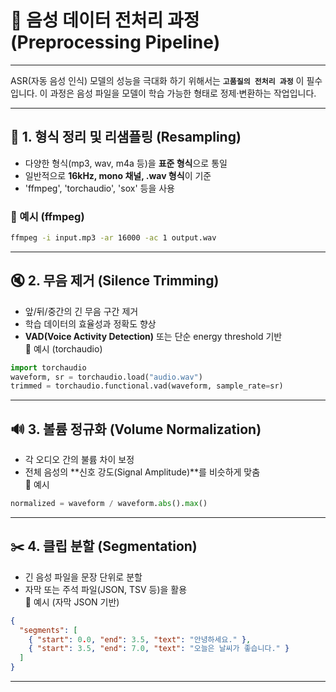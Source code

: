 # 🔁 음성 데이터 전처리 과정 (Preprocessing Pipeline)

---
ASR(자동 음성 인식) 모델의 성능을 극대화 하기 위해서는 **`고품질의 전처리 과정`** 이 필수입니다.
이 과정은 음성 파일을 모델이 학습 가능한 형태로 정제·변환하는 작업입니다.

---

## 🧱 1. 형식 정리 및 리샘플링 (Resampling)
- 다양한 형식(mp3, wav, m4a 등)을 **표준 형식**으로 통일
- 일반적으로 **16kHz, mono 채널, .wav 형식**이 기준
- 'ffmpeg', 'torchaudio', 'sox' 등을 사용

###  🔧 예시 (ffmpeg)
```bash
ffmpeg -i input.mp3 -ar 16000 -ac 1 output.wav
```
---

## 🔇 2. 무음 제거 (Silence Trimming)
- 앞/뒤/중간의 긴 무음 구간 제거
- 학습 데이터의 효율성과 정확도 향상
- **VAD(Voice Activity Detection)** 또는 단순 energy threshold 기반 <br>
🔧 예시 (torchaudio)
```python
import torchaudio
waveform, sr = torchaudio.load("audio.wav")
trimmed = torchaudio.functional.vad(waveform, sample_rate=sr)
```
---

## 🔊 3. 볼륨 정규화 (Volume Normalization)
- 각 오디오 간의 불륨 차이 보정
- 전체 음성의 **신호 강도(Signal Amplitude)**를 비슷하게 맞춤 <br>
🔧 예시
```python
normalized = waveform / waveform.abs().max()
```
---

## ✂️ 4. 클립 분할 (Segmentation)
- 긴 음성 파일을 문장 단위로 분할
- 자막 또는 주석 파일(JSON, TSV 등)을 활용 <br>
🔧 예시 (자막 JSON 기반)
```json
{
  "segments": [
    { "start": 0.0, "end": 3.5, "text": "안녕하세요." },
    { "start": 3.5, "end": 7.0, "text": "오늘은 날씨가 좋습니다." }
  ]
}
```
---







